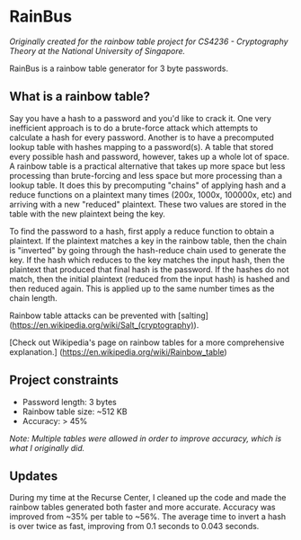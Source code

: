 # RainBus
*Originally created for the rainbow table project for CS4236 - Cryptography Theory at the National University of Singapore.*

RainBus is a rainbow table generator for 3 byte passwords.

What is a rainbow table?
---

Say you have a hash to a password and you'd like to crack it. One very inefficient approach is to do a brute-force attack which attempts to calculate a hash for every password. Another is to have a precomputed lookup table with hashes mapping to a password(s). A table that stored every possible hash and password, however, takes up a whole lot of space. A rainbow table is a practical alternative that takes up more space but less processing than brute-forcing and less space but more processing than a lookup table. It does this by precomputing "chains" of applying hash and a reduce functions on a plaintext many times (200x, 1000x, 100000x, etc) and arriving with a new "reduced" plaintext. These two values are stored in the table with the new plaintext being the key.

To find the password to a hash, first apply a reduce function to obtain a plaintext. If the plaintext matches a key in the rainbow table, then the chain is "inverted" by going through the hash-reduce chain used to generate the key. If the hash which reduces to the key matches the input hash, then the plaintext that produced that final hash is the password. If the hashes do not match, then the initial plaintext (reduced from the input hash) is hashed and then reduced again. This is applied up to the same number times as the chain length.

Rainbow table attacks can be prevented with [salting] (https://en.wikipedia.org/wiki/Salt_(cryptography)).

[Check out Wikipedia's page on rainbow tables for a more comprehensive explanation.] (https://en.wikipedia.org/wiki/Rainbow_table)

Project constraints
---
* Password length: 3 bytes
* Rainbow table size: ~512 KB
* Accuracy: > 45%

*Note: Multiple tables were allowed in order to improve accuracy, which is what I originally did.*

Updates
---
During my time at the Recurse Center, I cleaned up the code and made the rainbow tables generated both faster and more accurate. Accuracy was improved from ~35% per table to ~56%. The average time to invert a hash is over twice as fast, improving from 0.1 seconds to 0.043 seconds.
